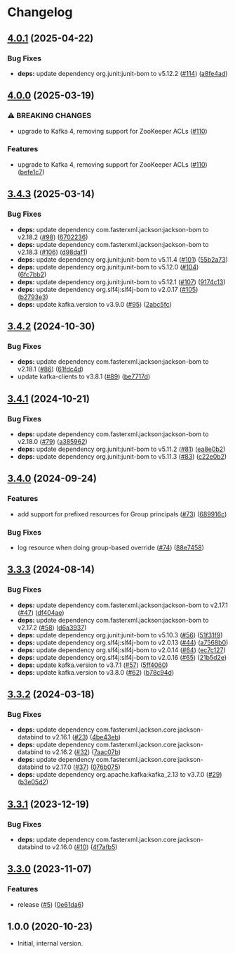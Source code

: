# Changelog

## [4.0.1](https://github.com/statnett/k3a-ldap-authenticator/compare/v4.0.0...v4.0.1) (2025-04-22)


### Bug Fixes

* **deps:** update dependency org.junit:junit-bom to v5.12.2 ([#114](https://github.com/statnett/k3a-ldap-authenticator/issues/114)) ([a8fe4ad](https://github.com/statnett/k3a-ldap-authenticator/commit/a8fe4adf79484830de87caee80c7fe5aded3a810))

## [4.0.0](https://github.com/statnett/k3a-ldap-authenticator/compare/v3.4.3...v4.0.0) (2025-03-19)


### ⚠ BREAKING CHANGES

* upgrade to Kafka 4, removing support for ZooKeeper ACLs ([#110](https://github.com/statnett/k3a-ldap-authenticator/issues/110))

### Features

* upgrade to Kafka 4, removing support for ZooKeeper ACLs ([#110](https://github.com/statnett/k3a-ldap-authenticator/issues/110)) ([befe1c7](https://github.com/statnett/k3a-ldap-authenticator/commit/befe1c7676cec6c0914b1ddf76c5c69a6151320e))

## [3.4.3](https://github.com/statnett/k3a-ldap-authenticator/compare/v3.4.2...v3.4.3) (2025-03-14)


### Bug Fixes

* **deps:** update dependency com.fasterxml.jackson:jackson-bom to v2.18.2 ([#98](https://github.com/statnett/k3a-ldap-authenticator/issues/98)) ([6702236](https://github.com/statnett/k3a-ldap-authenticator/commit/67022363ed1e36dc53c3b0e6918f79db269c3877))
* **deps:** update dependency com.fasterxml.jackson:jackson-bom to v2.18.3 ([#106](https://github.com/statnett/k3a-ldap-authenticator/issues/106)) ([d98daf1](https://github.com/statnett/k3a-ldap-authenticator/commit/d98daf1f3b4b03c10701c32dbabc606eccad8376))
* **deps:** update dependency org.junit:junit-bom to v5.11.4 ([#101](https://github.com/statnett/k3a-ldap-authenticator/issues/101)) ([55b2a73](https://github.com/statnett/k3a-ldap-authenticator/commit/55b2a735c6dde8e11bccaaf056f9c9857b62f543))
* **deps:** update dependency org.junit:junit-bom to v5.12.0 ([#104](https://github.com/statnett/k3a-ldap-authenticator/issues/104)) ([6fc7bb2](https://github.com/statnett/k3a-ldap-authenticator/commit/6fc7bb2c47980d94cb125d880ec57ff3f054a668))
* **deps:** update dependency org.junit:junit-bom to v5.12.1 ([#107](https://github.com/statnett/k3a-ldap-authenticator/issues/107)) ([9174c13](https://github.com/statnett/k3a-ldap-authenticator/commit/9174c133e68dbc6e0bcdecd783aa0fdbc3a18c92))
* **deps:** update dependency org.slf4j:slf4j-bom to v2.0.17 ([#105](https://github.com/statnett/k3a-ldap-authenticator/issues/105)) ([b2793e3](https://github.com/statnett/k3a-ldap-authenticator/commit/b2793e3c6bb4fb1ebb1831e33de1bf03cd7c8f08))
* **deps:** update kafka.version to v3.9.0 ([#95](https://github.com/statnett/k3a-ldap-authenticator/issues/95)) ([2abc5fc](https://github.com/statnett/k3a-ldap-authenticator/commit/2abc5fc9da44c06a08230ef3d9b7726a73237200))

## [3.4.2](https://github.com/statnett/k3a-ldap-authenticator/compare/v3.4.1...v3.4.2) (2024-10-30)


### Bug Fixes

* **deps:** update dependency com.fasterxml.jackson:jackson-bom to v2.18.1 ([#86](https://github.com/statnett/k3a-ldap-authenticator/issues/86)) ([61fdc4d](https://github.com/statnett/k3a-ldap-authenticator/commit/61fdc4d9b6cc9d745f722042a4462ff6f24f5540))
* update kafka-clients to v3.8.1 ([#89](https://github.com/statnett/k3a-ldap-authenticator/issues/89)) ([be7717d](https://github.com/statnett/k3a-ldap-authenticator/commit/be7717dbb6a023f7f08f57be337a7d4bcc74893e))

## [3.4.1](https://github.com/statnett/k3a-ldap-authenticator/compare/v3.4.0...v3.4.1) (2024-10-21)


### Bug Fixes

* **deps:** update dependency com.fasterxml.jackson:jackson-bom to v2.18.0 ([#79](https://github.com/statnett/k3a-ldap-authenticator/issues/79)) ([a385962](https://github.com/statnett/k3a-ldap-authenticator/commit/a3859627e820cf6a0686f6c0ccf4d2e8e54fb99f))
* **deps:** update dependency org.junit:junit-bom to v5.11.2 ([#81](https://github.com/statnett/k3a-ldap-authenticator/issues/81)) ([ea8e0b2](https://github.com/statnett/k3a-ldap-authenticator/commit/ea8e0b2a19af0f7018189ab849ae08b904d611c6))
* **deps:** update dependency org.junit:junit-bom to v5.11.3 ([#83](https://github.com/statnett/k3a-ldap-authenticator/issues/83)) ([c22e0b2](https://github.com/statnett/k3a-ldap-authenticator/commit/c22e0b27528f118a985a03110f59a54d46729268))

## [3.4.0](https://github.com/statnett/k3a-ldap-authenticator/compare/v3.3.3...v3.4.0) (2024-09-24)


### Features

* add support for prefixed resources for Group principals ([#73](https://github.com/statnett/k3a-ldap-authenticator/issues/73)) ([689916c](https://github.com/statnett/k3a-ldap-authenticator/commit/689916c1ce46bb56f45d8a8fb85ae1ce9e4c6c38))


### Bug Fixes

* log resource when doing group-based override ([#74](https://github.com/statnett/k3a-ldap-authenticator/issues/74)) ([88e7458](https://github.com/statnett/k3a-ldap-authenticator/commit/88e7458de9f61188dfb9b1174840afe4291dde2c))

## [3.3.3](https://github.com/statnett/k3a-ldap-authenticator/compare/v3.3.2...v3.3.3) (2024-08-14)


### Bug Fixes

* **deps:** update dependency com.fasterxml.jackson:jackson-bom to v2.17.1 ([#47](https://github.com/statnett/k3a-ldap-authenticator/issues/47)) ([df404ae](https://github.com/statnett/k3a-ldap-authenticator/commit/df404ae517c8ca7f44dc9822d0c94e098b3a7456))
* **deps:** update dependency com.fasterxml.jackson:jackson-bom to v2.17.2 ([#58](https://github.com/statnett/k3a-ldap-authenticator/issues/58)) ([d6a3937](https://github.com/statnett/k3a-ldap-authenticator/commit/d6a393759361ab6db3213d52633716b19b96c386))
* **deps:** update dependency org.junit:junit-bom to v5.10.3 ([#56](https://github.com/statnett/k3a-ldap-authenticator/issues/56)) ([51f31f9](https://github.com/statnett/k3a-ldap-authenticator/commit/51f31f9be9ba6cb0a3a301024a95ae346bf0861c))
* **deps:** update dependency org.slf4j:slf4j-bom to v2.0.13 ([#44](https://github.com/statnett/k3a-ldap-authenticator/issues/44)) ([a7568b0](https://github.com/statnett/k3a-ldap-authenticator/commit/a7568b05cba8b586bf2de86c7e5a1f86314f5bed))
* **deps:** update dependency org.slf4j:slf4j-bom to v2.0.14 ([#64](https://github.com/statnett/k3a-ldap-authenticator/issues/64)) ([ec7c127](https://github.com/statnett/k3a-ldap-authenticator/commit/ec7c127a0cf7e81952700085d9848a36fef99370))
* **deps:** update dependency org.slf4j:slf4j-bom to v2.0.16 ([#65](https://github.com/statnett/k3a-ldap-authenticator/issues/65)) ([21b5d2e](https://github.com/statnett/k3a-ldap-authenticator/commit/21b5d2e6050c3464de44bbc12aaf52b9936325a0))
* **deps:** update kafka.version to v3.7.1 ([#57](https://github.com/statnett/k3a-ldap-authenticator/issues/57)) ([5ff4060](https://github.com/statnett/k3a-ldap-authenticator/commit/5ff406014a5526bb759ceda0efd07f37925e9c4b))
* **deps:** update kafka.version to v3.8.0 ([#62](https://github.com/statnett/k3a-ldap-authenticator/issues/62)) ([b78c94d](https://github.com/statnett/k3a-ldap-authenticator/commit/b78c94d1f51599365038a5e56bcfd5e7a318c59f))

## [3.3.2](https://github.com/statnett/k3a-ldap-authenticator/compare/v3.3.1...v3.3.2) (2024-03-18)


### Bug Fixes

* **deps:** update dependency com.fasterxml.jackson.core:jackson-databind to v2.16.1 ([#23](https://github.com/statnett/k3a-ldap-authenticator/issues/23)) ([4be43eb](https://github.com/statnett/k3a-ldap-authenticator/commit/4be43eb16844530d0179695e66ad5c5f65f014ba))
* **deps:** update dependency com.fasterxml.jackson.core:jackson-databind to v2.16.2 ([#32](https://github.com/statnett/k3a-ldap-authenticator/issues/32)) ([7aac07b](https://github.com/statnett/k3a-ldap-authenticator/commit/7aac07b9ef39bf7c17fd924aa863a728f9e05261))
* **deps:** update dependency com.fasterxml.jackson.core:jackson-databind to v2.17.0 ([#37](https://github.com/statnett/k3a-ldap-authenticator/issues/37)) ([076b075](https://github.com/statnett/k3a-ldap-authenticator/commit/076b075146c9a138aa75e815d591a71a95784265))
* **deps:** update dependency org.apache.kafka:kafka_2.13 to v3.7.0 ([#29](https://github.com/statnett/k3a-ldap-authenticator/issues/29)) ([b3e05d2](https://github.com/statnett/k3a-ldap-authenticator/commit/b3e05d2f89b9f8437742cf83a3667a2a9affa145))

## [3.3.1](https://github.com/statnett/k3a-ldap-authenticator/compare/v3.3.0...v3.3.1) (2023-12-19)


### Bug Fixes

* **deps:** update dependency com.fasterxml.jackson.core:jackson-databind to v2.16.0 ([#10](https://github.com/statnett/k3a-ldap-authenticator/issues/10)) ([4f7afb5](https://github.com/statnett/k3a-ldap-authenticator/commit/4f7afb5384b807758d0f0320ee8f1d0cff39b859))

## [3.3.0](https://github.com/statnett/k3a-ldap-authenticator/compare/v3.2.2...v3.3.0) (2023-11-07)


### Features

* release ([#5](https://github.com/statnett/k3a-ldap-authenticator/issues/5)) ([0e61da6](https://github.com/statnett/k3a-ldap-authenticator/commit/0e61da6649b2db3dc2ae9815ae2be0ae64803627))

## 1.0.0 (2020-10-23)

* Initial, internal version.
